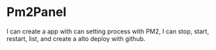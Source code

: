# Pm2Panel
I can create a app with can setting process with PM2, I can stop, start, restart, list, and create a alto deploy with github.

